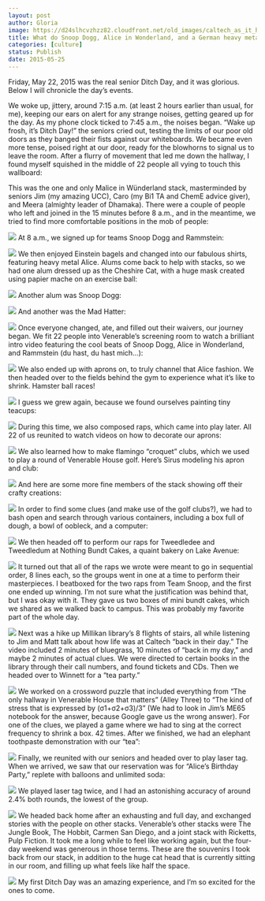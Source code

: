 ```yaml
---
layout: post
author: Gloria
image: https://d24slhcvzhzz82.cloudfront.net/old_images/caltech_as_it_happens/6a0105349b8251970b01b8d119c0fd970c.jpg
title: What do Snoop Dogg, Alice in Wonderland, and a German heavy metal band have in common?
categories: [culture]
status: Publish
date: 2015-05-25
---
```


Friday, May 22, 2015 was the real senior Ditch Day, and it was glorious. Below I will chronicle the day’s events.

We woke up, jittery, around 7:15 a.m. (at least 2 hours earlier than usual, for me), keeping our ears on alert for any strange noises, getting geared up for the day. As my phone clock ticked to 7:45 a.m., the noises began. “Wake up frosh, it’s Ditch Day!” the seniors cried out, testing the limits of our poor old doors as they banged their fists against our whiteboards. We became even more tense, poised right at our door, ready for the blowhorns to signal us to leave the room. After a flurry of movement that led me down the hallway, I found myself squished in the middle of 22 people all vying to touch this wallboard:

This was the one and only Malice in Wünderland stack, masterminded by seniors Jim (my amazing UCC), Caro (my Bi1 TA and ChemE advice giver), and Meera (almighty leader of Dhamaka). There were a couple of people who left and joined in the 15 minutes before 8 a.m., and in the meantime, we tried to find more comfortable positions in the mob of people:


![](https://d24slhcvzhzz82.cloudfront.net/old_images/caltech_as_it_happens/6a0105349b8251970b01b8d119c105970c.jpg)
At 8 a.m., we signed up for teams Snoop Dogg and Rammstein:


![](https://d24slhcvzhzz82.cloudfront.net/old_images/caltech_as_it_happens/6a0105349b8251970b01b7c7902e6b970b.jpg)
We then enjoyed Einstein bagels and changed into our fabulous shirts, featuring heavy metal Alice. Alums come back to help with stacks, so we had one alum dressed up as the Cheshire Cat, with a huge mask created using papier mache on an exercise ball:


![](https://d24slhcvzhzz82.cloudfront.net/old_images/caltech_as_it_happens/6a0105349b8251970b01b8d119c115970c.jpg)
Another alum was Snoop Dogg:


![](https://d24slhcvzhzz82.cloudfront.net/old_images/caltech_as_it_happens/6a0105349b8251970b01bb08342b18970d.jpg)
And another was the Mad Hatter:


![](https://d24slhcvzhzz82.cloudfront.net/old_images/caltech_as_it_happens/6a0105349b8251970b01bb08342b20970d.jpg)
Once everyone changed, ate, and filled out their waivers, our journey began. We fit 22 people into Venerable’s screening room to watch a brilliant intro video featuring the cool beats of Snoop Dogg, Alice in Wonderland, and Rammstein (du hast, du hast mich…):


![](https://d24slhcvzhzz82.cloudfront.net/old_images/caltech_as_it_happens/6a0105349b8251970b01b8d119c12f970c.jpg)
We also ended up with aprons on, to truly channel that Alice fashion. We then headed over to the fields behind the gym to experience what it’s like to shrink. Hamster ball races!


![](https://d24slhcvzhzz82.cloudfront.net/old_images/caltech_as_it_happens/6a0105349b8251970b01bb08342b30970d.jpg)
I guess we grew again, because we found ourselves painting tiny teacups:


![](https://d24slhcvzhzz82.cloudfront.net/old_images/caltech_as_it_happens/6a0105349b8251970b01b8d119c138970c.jpg)
During this time, we also composed raps, which came into play later. All 22 of us reunited to watch videos on how to decorate our aprons:


![](https://d24slhcvzhzz82.cloudfront.net/old_images/caltech_as_it_happens/6a0105349b8251970b01bb08342b3a970d.jpg)
We also learned how to make flamingo “croquet” clubs, which we used to play a round of Venerable House golf. Here’s Sirus modeling his apron and club:


![](https://d24slhcvzhzz82.cloudfront.net/old_images/caltech_as_it_happens/6a0105349b8251970b01b8d119c142970c.jpg)
And here are some more fine members of the stack showing off their crafty creations:


![](https://d24slhcvzhzz82.cloudfront.net/old_images/caltech_as_it_happens/6a0105349b8251970b01b8d119c146970c.jpg)
In order to find some clues (and make use of the golf clubs?), we had to bash open and search through various containers, including a box full of dough, a bowl of oobleck, and a computer:


![](https://d24slhcvzhzz82.cloudfront.net/old_images/caltech_as_it_happens/6a0105349b8251970b01b8d119c14c970c.jpg)
We then headed off to perform our raps for Tweedledee and Tweedledum at Nothing Bundt Cakes, a quaint bakery on Lake Avenue:


![](https://d24slhcvzhzz82.cloudfront.net/old_images/caltech_as_it_happens/6a0105349b8251970b01b7c7902eb7970b.jpg)
It turned out that all of the raps we wrote were meant to go in sequential order, 8 lines each, so the groups went in one at a time to perform their masterpieces. I beatboxed for the two raps from Team Snoop, and the first one ended up winning. I’m not sure what the justification was behind that, but I was okay with it. They gave us two boxes of mini bundt cakes, which we shared as we walked back to campus. This was probably my favorite part of the whole day.


![](https://d24slhcvzhzz82.cloudfront.net/old_images/caltech_as_it_happens/6a0105349b8251970b01b7c7902ec8970b.jpg)
Next was a hike up Millikan library’s 8 flights of stairs, all while listening to Jim and Matt talk about how life was at Caltech “back in their day.” The video included 2 minutes of bluegrass, 10 minutes of “back in my day,” and maybe 2 minutes of actual clues. We were directed to certain books in the library through their call numbers, and found tickets and CDs. Then we headed over to Winnett for a “tea party.”


![](https://d24slhcvzhzz82.cloudfront.net/old_images/caltech_as_it_happens/6a0105349b8251970b01b7c7902edd970b.jpg)
We worked on a crossword puzzle that included everything from “The only hallway in Venerable House that matters” (Alley Three) to “The kind of stress that is expressed by (σ1+σ2+σ3)/3” (We had to look in Jim’s ME65 notebook for the answer, because Google gave us the wrong answer). For one of the clues, we played a game where we had to sing at the correct frequency to shrink a box. 42 times. After we finished, we had an elephant toothpaste demonstration with our “tea”:


![](https://d24slhcvzhzz82.cloudfront.net/old_images/caltech_as_it_happens/6a0105349b8251970b01b8d119c18d970c.jpg)
Finally, we reunited with our seniors and headed over to play laser tag. When we arrived, we saw that our reservation was for “Alice’s Birthday Party,” replete with balloons and unlimited soda:


![](https://d24slhcvzhzz82.cloudfront.net/old_images/caltech_as_it_happens/6a0105349b8251970b01bb08342b90970d.jpg)
We played laser tag twice, and I had an astonishing accuracy of around 2.4% both rounds, the lowest of the group.


![](https://d24slhcvzhzz82.cloudfront.net/old_images/caltech_as_it_happens/6a0105349b8251970b01b7c7902f07970b.jpg)
We headed back home after an exhausting and full day, and exchanged stories with the people on other stacks. Venerable’s other stacks were The Jungle Book, The Hobbit, Carmen San Diego, and a joint stack with Ricketts, Pulp Fiction. 
It took me a long while to feel like working again, but the four-day weekend was generous in those terms. These are the souvenirs I took back from our stack, in addition to the huge cat head that is currently sitting in our room, and filling up what feels like half the space. 


![](https://d24slhcvzhzz82.cloudfront.net/old_images/caltech_as_it_happens/6a0105349b8251970b01b8d119c1a7970c.jpg)
My first Ditch Day was an amazing experience, and I’m so excited for the ones to come.

